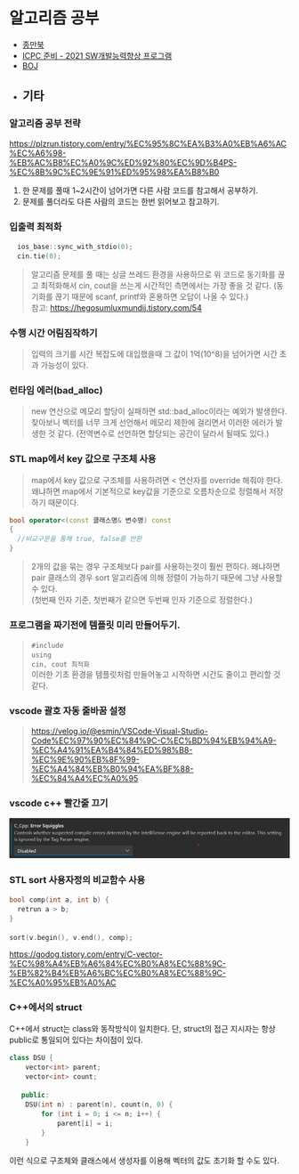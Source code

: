 # 알고리즘 공부

-   [종만북](https://github.com/chisan01/TIL/tree/main/Algorithm/JongmanBook)
-   [ICPC 준비 - 2021 SW개발능력향상 프로그램](https://github.com/chisan01/TIL/tree/main/Algorithm/ICPC)
-   [BOJ](https://github.com/chisan01/TIL/tree/main/Algorithm/BOJ)
-   ## 기타

### 알고리즘 공부 전략

https://plzrun.tistory.com/entry/%EC%95%8C%EA%B3%A0%EB%A6%AC%EC%A6%98-%EB%AC%B8%EC%A0%9C%ED%92%80%EC%9D%B4PS-%EC%8B%9C%EC%9E%91%ED%95%98%EA%B8%B0

1. 한 문제를 풀때 1~2시간이 넘어가면 다른 사람 코드를 참고해서 공부하기.
2. 문제를 풀더라도 다른 사람의 코드는 한번 읽어보고 참고하기.

### 입출력 최적화

```c++
  ios_base::sync_with_stdio(0);
  cin.tie(0);
```

> 알고리즘 문제를 풀 때는 싱글 쓰레드 환경을 사용하므로 위 코드로 동기화를 끊고 최적화해서 cin, cout을 쓰는게 시간적인 측면에서는 가장 좋을 것 같다. (동기화를 끊기 때문에 scanf, printf와 혼용하면 오답이 나올 수 있다.)  
> 참고: https://hegosumluxmundij.tistory.com/54

### 수행 시간 어림짐작하기

> 입력의 크기를 시간 복잡도에 대입했을때 그 값이 1억(10^8)을 넘어가면 시간 초과 가능성이 있다.

### 런타임 에러(bad_alloc)

> new 연산으로 메모리 할당이 실패하면 std::bad_alloc이라는 예외가 발생한다. 찾아보니 벡터를 너무 크게 선언해서 메모리 제한에 걸리면서 이러한 에러가 발생한 것 같다. (전역변수로 선언하면 할당되는 공간이 달라서 될때도 있다.)

### STL map에서 key 값으로 구조체 사용

> map에서 key 값으로 구조체를 사용하려면 < 연산자를 override 해줘야 한다.  
> 왜냐하면 map에서 기본적으로 key값을 기준으로 오름차순으로 정렬해서 저장하기 때문이다.

```c++
bool operator<(const 클래스명& 변수명) const
{
  //비교구문을 통해 true, false를 반환
}
```

> 2개의 값을 묶는 경우 구조체보다 pair를 사용하는것이 훨씬 편하다.
> 왜냐하면 pair 클래스의 경우 sort 알고리즘에 의해 정렬이 가능하기 때문에 그냥 사용할 수 있다.  
> (첫번째 인자 기준, 첫번째가 같으면 두번째 인자 기준으로 정렬한다.)

### 프로그램을 짜기전에 템플릿 미리 만들어두기.

> `#include`  
>  `using`  
>  `cin, cout 최적화`  
>  이러한 기초 환경을 템플릿처럼 만들어놓고 시작하면 시간도 줄이고 편리할 것 같다.

### vscode 괄호 자동 줄바꿈 설정

> https://velog.io/@esmin/VSCode-Visual-Studio-Code%EC%97%90%EC%84%9C-C%EC%BD%94%EB%94%A9-%EC%A4%91%EA%B4%84%ED%98%B8-%EC%9E%90%EB%8F%99-%EC%A4%84%EB%B0%94%EA%BF%88-%EC%84%A4%EC%A0%95

### vscode c++ 빨간줄 끄기

![ErrorSquiggles](C_Cpp-ErrorSquiggles.png)

### STL sort 사용자정의 비교함수 사용

```c++
bool comp(int a, int b) {
  retrun a > b;
}

sort(v.begin(), v.end(), comp);
```

https://godog.tistory.com/entry/C-vector-%EC%98%A4%EB%A6%84%EC%B0%A8%EC%88%9C-%EB%82%B4%EB%A6%BC%EC%B0%A8%EC%88%9C-%EC%A0%95%EB%A0%AC

### C++에서의 struct

C++에서 struct는 class와 동작방식이 일치한다. 단, struct의 접근 지시자는 항상 public로 통일되어 있다는 차이점이 있다.

```c++
class DSU {
    vector<int> parent;
    vector<int> count;

   public:
    DSU(int n) : parent(n), count(n, 0) {
        for (int i = 0; i <= n; i++) {
            parent[i] = i;
        }
    }
```

이런 식으로 구조체와 클래스에서 생성자를 이용해 벡터의 값도 초기화 할 수도 있다.



